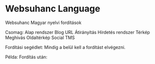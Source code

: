 Websuhanc Language
==================
Websuhanc Magyar nyelvi fordítások

Csomag:
Alap rendszer
Blog
URL Átirányítás
Hírdetés rendszer
Térkép
Meghívás
Oldaltérkép
Social
TMS

Fordítási segédlet:
Mindig a <![CDATA[]]> belül kell a fordítást elvégezni.

Példa:
  <phrase title="pelda" addon_id="pelda_" version_id="5" version_string="1"><![CDATA[Example]]></phrase>
Fordítás után:
  <phrase title="pelda" addon_id="pelda_" version_id="5" version_string="1"><![CDATA[Pelda]]></phrase>